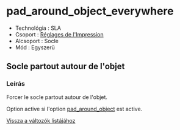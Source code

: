 # pad\_around\_object\_everywhere

* Technológia : SLA
* Csoport : [Réglages de l'Impression](../sla_printer/sla_parameters.md)
* Alcsoport : Socle
* Mód : Egyszerű

## Socle partout autour de l'objet

### Leírás

Forcer le socle partout autour de l'objet.

Option active si l'option [pad\_around\_object](pad_around_object.md) est active.

[Vissza a változók listájához](variable_list.md)

